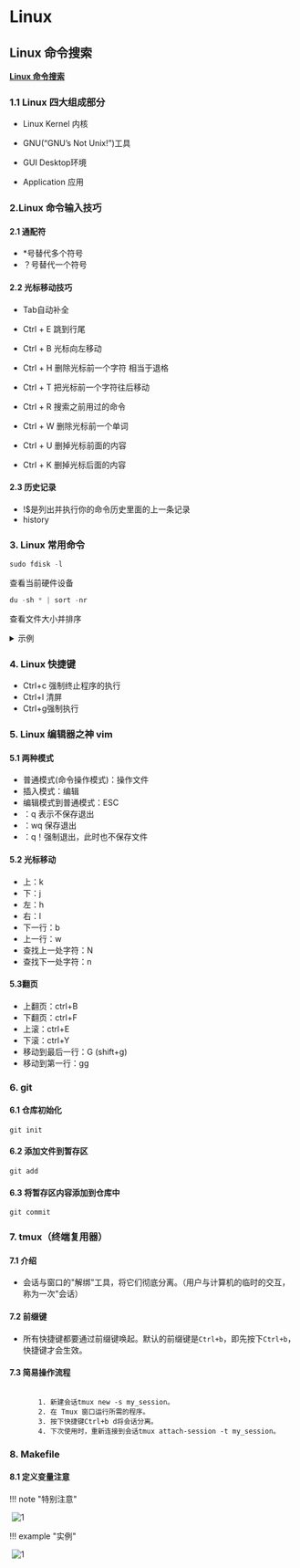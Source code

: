 # Linux

## Linux 命令搜索

**[Linux 命令搜索](https://wangchujiang.com/linux-command/ "Linux命令大全")**

### 1.1 Linux 四大组成部分

- Linux Kernel 内核

- GNU(“GNU’s Not Unix!”)工具

- GUI Desktop环境

- Application 应用

  

### 2.Linux 命令输入技巧

#### 2.1 通配符

- *号替代多个符号
- ？号替代一个符号

#### 2.2 光标移动技巧

- Tab自动补全

- Ctrl + E 跳到行尾

- Ctrl + B 光标向左移动

- Ctrl + H 删除光标前一个字符 相当于退格

- Ctrl + T 把光标前一个字符往后移动

- Ctrl + R 搜索之前用过的命令

- Ctrl + W 删除光标前一个单词

- Ctrl + U 删掉光标前面的内容

- Ctrl + K 删掉光标后面的内容

  

#### 2.3 历史记录

- !$是列出并执行你的命令历史里面的上一条记录
- history

### 3. Linux 常用命令

```c
sudo fdisk -l 
```

查看当前硬件设备



```c
du -sh * | sort -nr
```

查看文件大小并排序

<details><summary>示例</summary>
<p>
<img src="./111.png"/>     
</p></details>










### 4. Linux 快捷键

- Ctrl+c 强制终止程序的执行
- Ctrl+l 清屏
- Ctrl+g强制执行



### 5. Linux 编辑器之神 vim

#### 5.1 两种模式

- 普通模式(命令操作模式)：操作文件
- 插入模式：编辑
- 编辑模式到普通模式：ESC
- ：q 表示不保存退出
- ：wq 保存退出
- ：q！强制退出，此时也不保存文件

#### 5.2 光标移动

- 上：k
- 下：j
- 左：h
- 右：l
- 下一行：b
- 上一行：w
- 查找上一处字符：N
- 查找下一处字符：n

#### 5.3翻页

- 上翻页：ctrl+B
- 下翻页：ctrl+F
- 上滚：ctrl+E
- 下滚：ctrl+Y
- 移动到最后一行：G (shift+g)
- 移动到第一行：gg

### 6. git

#### 6.1 仓库初始化

```
git init
```

#### 6.2 添加文件到暂存区

```
git add
```

#### 6.3 将暂存区内容添加到仓库中

```
git commit
```

### 7. tmux（终端复用器）

#### 7.1 介绍

- 会话与窗口的"解绑"工具，将它们彻底分离。（用户与计算机的临时的交互，称为一次"会话）

#### 7.2 前缀键

- 所有快捷键都要通过前缀键唤起。默认的前缀键是`Ctrl+b`，即先按下`Ctrl+b`，快捷键才会生效。

#### 7.3 简易操作流程

```

       1. 新建会话tmux new -s my_session。
       2. 在 Tmux 窗口运行所需的程序。
       3. 按下快捷键Ctrl+b d将会话分离。
       4. 下次使用时，重新连接到会话tmux attach-session -t my_session。

```

### 8. Makefile

#### 8.1 定义变量注意

!!! note "特别注意"

​    ![1](./003.png)

!!! example "实例"

​    ![1](./004.png)

